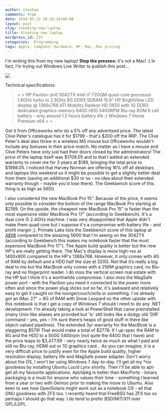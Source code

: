 ```yaml
---
author: steshaw
comments: true
date: 2010-05-22 10:16:14+00:00
layout: post
slug: stonking-new-laptop
title: Stonking new laptop
wordpress_id: 237
categories:  Programming
tags: Apple, Computer Hardware, HP, Mac, Mac pricing
---
```


I'm writing this from my new laptop! **Stop the presses:** it's _not_ a Mac! :) In fact, I’m trying out Windows Live Writer to publish this post…

 

[![](http://steshaw.files.wordpress.com/2010/05/hp-pavilion-dv6.jpeg?w=300)](http://steshaw.files.wordpress.com/2010/05/hp-pavilion-dv6.jpeg)



Technical specifications:

 

<blockquote>  
> 
> HP Pavilion dv6 3042TX        
Intel i7-720QM quad-core processor 1.6GHz turbo to 2.8GHz         
8G DDR3 SDRAM         
15.6" HP BrightView LED display @ 1366x768         
ATI Mobility Radeon HD 5650 with 1G DDR3 dedicated graphics memory         
640G HDD 5400RPM         
Blu-ray ROM         
6 cell battery - only around 1.5 hours battery life :(         
Windows 7 Home Premium x64
> 
> </blockquote>

 

Got it from Officeworks who do a 5% off any advertised price. The latest Clive Peter's catalogue has it for $1799 - that's $200 off the RRP. The Clive Peter's deal also threw in a wireless MS mouse but Officeworks wouldn't include any bonuses in their price-match. No matter as I have a mouse and Clive Peters have only just had their doors closed by the administrators! The price of the laptop itself was $1709.05 and to that I added an extended warranty to cover me for 3 years at $189, bringing the total price to $1898.05. I noticed that Harvey Norman are offering 16% off all desktops and laptops this weekend so it might be possible to get a slightly better deal from them (saving an additional $30 or so - no idea about their extended warranty though - maybe you'd lose there). The Geekbench score of this thing is as high as 5600.

 

I also considered the new MacBook Pro 15". Because of the price, it seems only possible to consider the bottom of the range MacBook Pro starting at $2199. On the upside, the cheapest new MacBook Pro 15" is faster than the most expensive older MacBook Pro 17" (according to Geekbench). It's a dual core i5 2.4GHz machine. I was very disappointed that Apple didn't make them quad core but I suppose it's a compromise with battery life - and profit margin ;). Primate Labs lists the Geekbench score of this laptop at [4806](http://www.primatelabs.ca/blog/2010/04/macbookpro-benchmarks/) compared to the amazing 5600 that I'm seeing on the 3042TX (according to Geekbench this makes my notebook faster that the most expensive MacBook Pro 17"). The Apple build quality is better but the new HP's are really getting there. The Mac's display is more high-res at 1400x900 compared to the HP's 1366x768. However, it only comes with 4G of RAM by default and a HDD half the size at 320G. Not that it’s really a big deal to me but the MacBook only comes with a 256M graphics card, no Blu-ray and no fingerprint reader. I do miss the vertical screen real estate with the HP but I think it's a worthwhile compromise. I also miss the MagSafe power port - with the Pavilion you need it connected to the power more often and since the power plug sticks out so far, it's awkward and relatively easy to get it caught on the lounge/couch/sofa or something. I've already got an iMac 27" + 8G of RAM with Snow Leopard so the other upside with this notebook is that I get a copy of Windows 7 should I need to do any .NET development. I'm already taking a look at PowerShell that came preinstalled (many Unix-like aliases are provided but 'ls' still looks like a dodgy old 'DIR' command – yes, yes – I’m sure there’s heaps of good stuff in there like object-valued pipelines). The extended 3yr warranty for the MacBook is a staggering $579! That would make a total of $2778. If I up-spec the RAM to 8G and the HDD to a 500G 5400rpm (not quite the 640G that I have) and the price leaps to $3,477.99 - very nearly twice as much as what I paid and still no Blu-ray, HDMI out or 1G graphics card... As you can imagine, it is a very difficult price to justify even for the Apple build quality, higher resolution display, battery life and MagSafe power adapter. Don't worry about the OS, I won't be using Windows 7 day-to-day. I'll get all my *nix goodness by installing Ubuntu Lucid Lynx shortly. Then I'll be able to apt-get all my favourite applications. Apt/dpkg is better than MacPorts - binary packaging is a must for anyone who values their time - something I learned from a year or two with Gentoo prior to making the move to Ubuntu. Also keen to see how OpenSolaris might work out as a notebook OS - all that GNU goodness with ZFS too. I recently heard that FreeBSD has ZFS too so perhaps I should go that way. I do tend to prefer BSD/MIT/X11 over GPL/LGPL.
